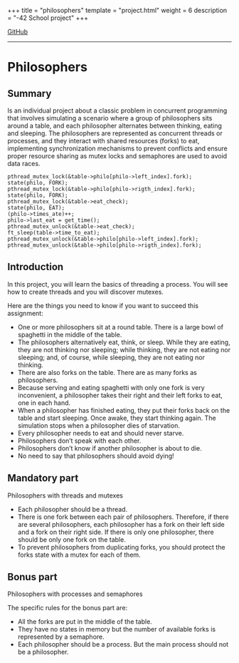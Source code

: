 +++
title = "philosophers"
template = "project.html"
weight = 6
description = "-42 School project"
+++

<a target="blank" href="https://github.com/sebamiro/philosophers42">GitHub</a>

---

# Philosophers

## Summary

Is an individual project about a classic problem in concurrent programming that
involves simulating a scenario where a group of philosophers sits around a table,
and each philosopher alternates between thinking, eating and sleeping.
The philosophers are represented as concurrent threads or processes, and they
interact with shared resources (forks) to eat, implementing synchronization mechanisms
to prevent conflicts and ensure proper resource sharing as mutex locks and semaphores
are used to avoid data races.

```
pthread_mutex_lock(&table->philo[philo->left_index].fork);
state(philo, FORK);
pthread_mutex_lock(&table->philo[philo->rigth_index].fork);
state(philo, FORK);
pthread_mutex_lock(&table->eat_check);
state(philo, EAT);
(philo->times_ate)++;
philo->last_eat = get_time();
pthread_mutex_unlock(&table->eat_check);
ft_sleep(table->time_to_eat);
pthread_mutex_unlock(&table->philo[philo->left_index].fork);
pthread_mutex_unlock(&table->philo[philo->rigth_index].fork);
```

## Introduction 

In this project, you will learn the basics of threading a process.
You will see how to create threads and you will discover mutexes.

Here are the things you need to know if you want to succeed this assignment:
- One or more philosophers sit at a round table.
There is a large bowl of spaghetti in the middle of the table.
- The philosophers alternatively eat, think, or sleep.
While they are eating, they are not thinking nor sleeping;
while thinking, they are not eating nor sleeping;
and, of course, while sleeping, they are not eating nor thinking.
- There are also forks on the table. There are as many forks as philosophers.
- Because serving and eating spaghetti with only one fork is very inconvenient, a
philosopher takes their right and their left forks to eat, one in each hand.
- When a philosopher has finished eating, they put their forks back on the table and
start sleeping. Once awake, they start thinking again. The simulation stops when
a philosopher dies of starvation.
- Every philosopher needs to eat and should never starve.
- Philosophers don’t speak with each other.
- Philosophers don’t know if another philosopher is about to die.
- No need to say that philosophers should avoid dying!

## Mandatory part

Philosophers with threads and mutexes

- Each philosopher should be a thread.
- There is one fork between each pair of philosophers. Therefore, if there are several
philosophers, each philosopher has a fork on their left side and a fork on their right
side. If there is only one philosopher, there should be only one fork on the table.
- To prevent philosophers from duplicating forks, you should protect the forks state
with a mutex for each of them.

## Bonus part

Philosophers with processes and semaphores

The specific rules for the bonus part are:
- All the forks are put in the middle of the table.
- They have no states in memory but the number of available forks is represented by
a semaphore.
- Each philosopher should be a process. But the main process should not be a
philosopher.
